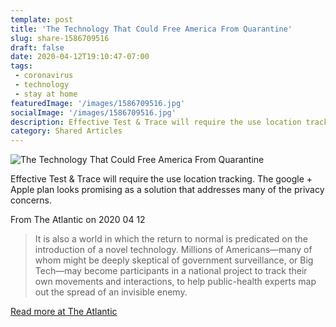 ```yaml
---
template: post
title: 'The Technology That Could Free America From Quarantine'
slug: share-1586709516
draft: false
date: 2020-04-12T19:10:47-07:00
tags:
 - coronavirus
 - technology
 - stay at home
featuredImage: '/images/1586709516.jpg'
socialImage: '/images/1586709516.jpg'
description: Effective Test & Trace will require the use location tracking. The google + Apple plan looks promising as a solution that addresses many of the privacy concerns.
category: Shared Articles
---
```

![The Technology That Could Free America From Quarantine](/images/1586709516.jpg)

Effective Test & Trace will require the use location tracking. The google + Apple plan looks promising as a solution that addresses many of the privacy concerns.

From The Atlantic on 2020 04 12
> It is also a world in which the return to normal is predicated on the introduction of a novel technology. Millions of Americans—many of whom might be deeply skeptical of government surveillance, or Big Tech—may become participants in a national project to track their own movements and interactions, to help public-health experts map out the spread of an invisible enemy.

[Read more at The Atlantic](https://www.theatlantic.com/ideas/archive/2020/04/contact-tracing-could-free-america-from-its-quarantine-nightmare/609577/)
